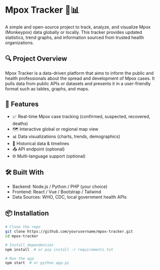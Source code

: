 
# Mpox Tracker 🧬📊

A simple and open-source project to track, analyze, and visualize Mpox (Monkeypox) data globally or locally. This tracker provides updated statistics, trend graphs, and information sourced from trusted health organizations.

## 🔍 Project Overview

Mpox Tracker is a data-driven platform that aims to inform the public and health professionals about the spread and development of Mpox cases. It pulls data from public APIs or datasets and presents it in a user-friendly format such as tables, graphs, and maps.

## 🚀 Features

- 📈 Real-time Mpox case tracking (confirmed, suspected, recovered, deaths)
- 🗺️ Interactive global or regional map view
- 📊 Data visualizations (charts, trends, demographics)
- 📅 Historical data & timelines
- 📤 API endpoint (optional)
- 🌐 Multi-language support (optional)

## 🛠️ Built With

- Backend: Node.js / Python / PHP (your choice)
- Frontend: React / Vue / Bootstrap / Tailwind
- Data Sources: WHO, CDC, local government health APIs

## 📦 Installation

```bash
# Clone the repo
git clone https://github.com/yourusername/mpox-tracker.git
cd mpox-tracker

# Install dependencies
npm install  # or pip install -r requirements.txt

# Run the app
npm start  # or python app.py
